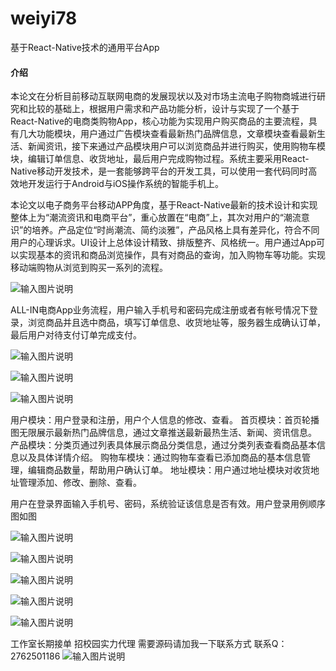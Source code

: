# weiyi78
基于React-Native技术的通用平台App

#### 介绍
本论文在分析目前移动互联网电商的发展现状以及对市场主流电子购物商城进行研究和比较的基础上，根据用户需求和产品功能分析，设计与实现了一个基于React-Native的电商类购物App，核心功能为实现用户购买商品的主要流程，具有几大功能模块，用户通过广告模块查看最新热门品牌信息，文章模块查看最新生活、新闻资讯，接下来通过产品模块用户可以浏览商品并进行购买，使用购物车模块，编辑订单信息、收货地址，最后用户完成购物过程。系统主要采用React-Native移动开发技术，是一套能够跨平台的开发工具，可以使用一套代码同时高效地开发运行于Android与iOS操作系统的智能手机上。

本论文以电子商务平台移动APP角度，基于React-Native最新的技术设计和实现整体上为“潮流资讯和电商平台”，重心放置在“电商”上，其次对用户的“潮流意识”的培养。产品定位“时尚潮流、简约淡雅”，产品风格上具有差异化，符合不同用户的心理诉求。UI设计上总体设计精致、排版整齐、风格统一。用户通过App可以实现基本的资讯和商品浏览操作，具有对商品的查询，加入购物车等功能。实现移动端购物从浏览到购买一系列的流程。

![输入图片说明](https://images.gitee.com/uploads/images/2020/1202/001517_288f7ba3_4865385.png "屏幕截图.png")

ALL-IN电商App业务流程，用户输入手机号和密码完成注册或者有帐号情况下登录，浏览商品并且选中商品，填写订单信息、收货地址等，服务器生成确认订单，最后用户对待支付订单完成支付。

![输入图片说明](https://images.gitee.com/uploads/images/2020/1202/001533_13cd8066_4865385.png "屏幕截图.png")

![输入图片说明](https://images.gitee.com/uploads/images/2020/1202/001550_4c186f99_4865385.png "屏幕截图.png")

![输入图片说明](https://images.gitee.com/uploads/images/2020/1202/001607_6e4fed95_4865385.png "屏幕截图.png")

用户模块：用户登录和注册，用户个人信息的修改、查看。
首页模块：首页轮播图无限展示最新热门品牌信息，通过文章推送最新最热生活、新闻、资讯信息。
产品模块：分类页通过列表具体展示商品分类信息，通过分类列表查看商品基本信息以及具体详情介绍。
购物车模块：通过购物车查看已添加商品的基本信息管理，编辑商品数量，帮助用户确认订单。
地址模块：用户通过地址模块对收货地址管理添加、修改、删除、查看。

用户在登录界面输入手机号、密码，系统验证该信息是否有效。用户登录用例顺序图如图

![输入图片说明](https://images.gitee.com/uploads/images/2020/1202/001644_36739b52_4865385.png "屏幕截图.png")


![输入图片说明](https://images.gitee.com/uploads/images/2020/1202/001702_cb62919d_4865385.png "屏幕截图.png")

![输入图片说明](https://images.gitee.com/uploads/images/2020/1202/001709_2ad7160a_4865385.png "屏幕截图.png")

![输入图片说明](https://images.gitee.com/uploads/images/2020/1202/001719_c9ac724a_4865385.png "屏幕截图.png")

![输入图片说明](https://images.gitee.com/uploads/images/2020/1202/001726_27afe8a2_4865385.png "屏幕截图.png")

工作室长期接单 招校园实力代理
需要源码请加我一下联系方式
联系Q：2762501186
![输入图片说明](https://images.gitee.com/uploads/images/2020/1119/003728_cd598bb9_4865385.jpeg "微信.jpg")
